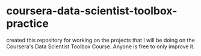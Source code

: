 # coursera-data-scientist-toolbox-practice
created this repository for working on the projects that I will be doing on the Coursera's Data Scientist Toolbox Course. Anyone is free to only improve it.
